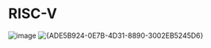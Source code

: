 # RISC-V
![image](https://github.com/user-attachments/assets/56356bd7-f6c5-4dab-91d8-969a51253487)
![{ADE5B924-0E7B-4D31-8890-3002EB5245D6}](https://github.com/user-attachments/assets/292c7f30-d14d-44c2-a871-794b20bbfc8d)

